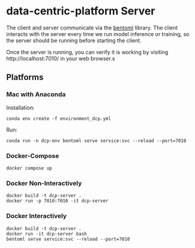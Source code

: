 # data-centric-platform Server

The client and server communicate via the [bentoml](https://www.bentoml.com/?gclid=Cj0KCQiApKagBhC1ARIsAFc7Mc6iqOLi2OcLtqMbGx1KrFjtLUEZ-bhnqlT2zWREE0x7JImhtNmKlFEaAvSSEALw_wcB) library. The client interacts with the server every time we run model inference or training, so the server should be running before starting the client.

Once the server is running, you can verify it is working by visiting http://localhost:7010/ in your web browser.s

## Platforms

### Mac with Anaconda

Installation:
```
conda env create -f environment_dcp.yml
```

Run:
```
conda run -n dcp-env bentoml serve service:svc --reload --port=7010
```


### Docker-Compose
```
docker compose up
```

### Docker Non-Interactively
```
docker build -t dcp-server .
docker run -p 7010:7010 -it dcp-server
```

### Docker Interactively
```
docker build -t dcp-server .
docker run -it dcp-server bash
bentoml serve service:svc --reload --port=7010
```

